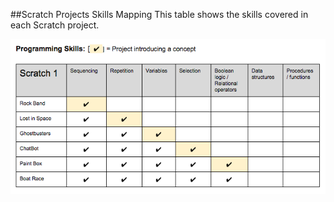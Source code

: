 ##Scratch Projects Skills Mapping
This table shows the skills covered in each Scratch project.

![Scratch 1](images/scratch/scratch1map.png)

